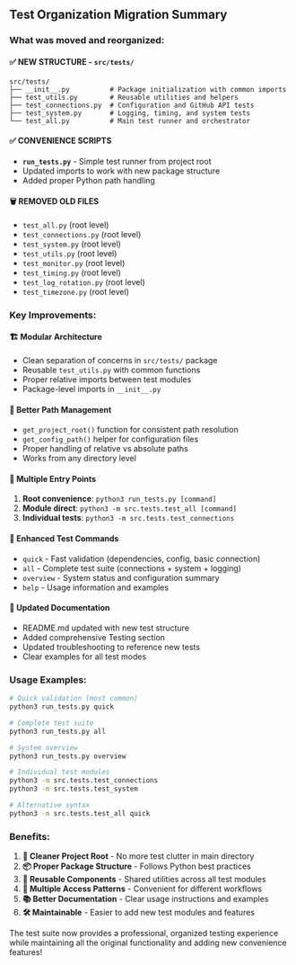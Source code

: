 ## Test Organization Migration Summary

### What was moved and reorganized:

#### ✅ **NEW STRUCTURE** - `src/tests/`
```
src/tests/
├── __init__.py          # Package initialization with common imports
├── test_utils.py        # Reusable utilities and helpers
├── test_connections.py  # Configuration and GitHub API tests
├── test_system.py       # Logging, timing, and system tests
└── test_all.py          # Main test runner and orchestrator
```

#### ✅ **CONVENIENCE SCRIPTS**
- **`run_tests.py`** - Simple test runner from project root
- Updated imports to work with new package structure
- Added proper Python path handling

#### 🗑️ **REMOVED OLD FILES**
- `test_all.py` (root level)
- `test_connections.py` (root level) 
- `test_system.py` (root level)
- `test_utils.py` (root level)
- `test_monitor.py` (root level)
- `test_timing.py` (root level)
- `test_log_rotation.py` (root level)
- `test_timezone.py` (root level)

### Key Improvements:

#### 🏗️ **Modular Architecture**
- Clean separation of concerns in `src/tests/` package
- Reusable `test_utils.py` with common functions
- Proper relative imports between test modules
- Package-level imports in `__init__.py`

#### 📁 **Better Path Management**
- `get_project_root()` function for consistent path resolution
- `get_config_path()` helper for configuration files
- Proper handling of relative vs absolute paths
- Works from any directory level

#### 🎯 **Multiple Entry Points**
1. **Root convenience**: `python3 run_tests.py [command]`
2. **Module direct**: `python3 -m src.tests.test_all [command]`
3. **Individual tests**: `python3 -m src.tests.test_connections`

#### 🧪 **Enhanced Test Commands**
- `quick` - Fast validation (dependencies, config, basic connection)
- `all` - Complete test suite (connections + system + logging)
- `overview` - System status and configuration summary
- `help` - Usage information and examples

#### 📖 **Updated Documentation**
- README.md updated with new test structure
- Added comprehensive Testing section
- Updated troubleshooting to reference new tests
- Clear examples for all test modes

### Usage Examples:

```bash
# Quick validation (most common)
python3 run_tests.py quick

# Complete test suite
python3 run_tests.py all

# System overview
python3 run_tests.py overview

# Individual test modules
python3 -m src.tests.test_connections
python3 -m src.tests.test_system

# Alternative syntax
python3 -m src.tests.test_all quick
```

### Benefits:

1. **🎯 Cleaner Project Root** - No more test clutter in main directory
2. **📦 Proper Package Structure** - Follows Python best practices
3. **🔄 Reusable Components** - Shared utilities across all test modules
4. **🚀 Multiple Access Patterns** - Convenient for different workflows
5. **📚 Better Documentation** - Clear usage instructions and examples
6. **🛠️ Maintainable** - Easier to add new test modules and features

The test suite now provides a professional, organized testing experience while maintaining all the original functionality and adding new convenience features!
